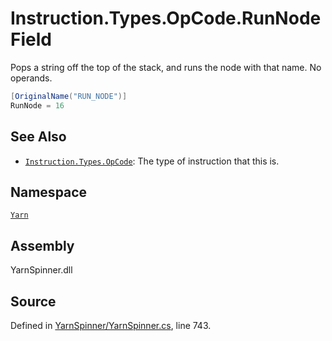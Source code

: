 <!-- This file was generated by a tool. Do not edit this file by hand. -->

# Instruction.Types.OpCode.RunNode Field

Pops a string off the top of the stack, and runs the node with
that name.
No operands.


```csharp
[OriginalName("RUN_NODE")]
RunNode = 16
```



## See Also
* [`Instruction.Types.OpCode`](/api/csharp/yarn/instruction.types.opcode.md): 
The type of instruction that this is.

## Namespace
[`Yarn`](/api/csharp/yarn/README.md)

## Assembly
YarnSpinner.dll

## Source
Defined in [YarnSpinner/YarnSpinner.cs](https://github.com/YarnSpinnerTool/YarnSpinner//blob/develop/YarnSpinner/YarnSpinner.cs#L743), line 743.
